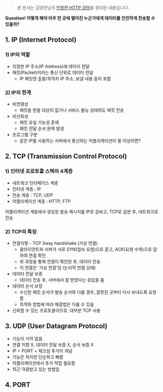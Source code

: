 
> 본 문서는 김영한님의 [인프런 HTTP 강의](https://www.inflearn.com/course/http-%EC%9B%B9-%EB%84%A4%ED%8A%B8%EC%9B%8C%ED%81%AC/)를 정리한 내용입니다.  
  
**Question! 어떻게 해야 아주 먼 곳에 떨어진 누군가에게 데이터를 안전하게 전송할 수 있을까?**  

## 1. IP (Internet Protocol)

### 1) IP의 역할
- 지정한 IP 주소(IP Address)에 데이터 전달
- 패킷(Packet)이라는 통신 단위로 데이터 전달
    - IP 패킷엔 출발/목적지 IP 주소, 보낼 내용 등이 포함

### 2) IP의 한계
- 비연결성
    - 패킷을 받을 대상이 없거나 서비스 불능 상태여도 패킷 전송
- 비신뢰성
    - 패킷 유실 가능성 존재
    - 패킷 전달 순서 문제 발생
- 프로그램 구분
    - 같은 IP를 사용하는 서버에서 통신하는 어플리케이션이 둘 이상이면?

## 2. TCP (Transmission Control Protocol)

### 1) 인터넷 프로토콜 스택의 4계층
- 네트워크 인터페이스 계층
- 인터넷 계층 : IP
- 전송 계층 : TCP, UDP
- 어플리케이션 계층 : HTTP, FTP

어플리케이션 계층에서 생성된 발송 메시지를 IP로 감싸고, TCP로 감싼 후, 네트워크로 전송

### 2) TCP의 특징
- 연결지향 - TCP 3way handshake (가상 연결)
    - 클라이언트와 서버가 서로 SYN(접속 요청)으로 묻고, ACK(요청 수락)으로 답하여 연결 확인
    - 위 과정을 통해 연결이 확인된 후, 데이터 전송
    - 이 연결은 '가상 연결'임 (논리적 연결 상태)
- 데이터 전달 보증
    - 데이터 전송 후, 서버에서 잘 받았다는 응답을 줌
- 데이터 순서 보장
    - 수신한 패킷 순서가 발송 순서와 다를 경우, 잘못된 곳부터 다시 보내도록 요청함
    - 최적화 방법에 따라 해결법은 다를 수 있음
- 신뢰할 수 있는 프로토콜이므로, 대부분 TCP 사용

## 3. UDP (User Datagram Protocol)
- 기능이 거의 없음
- 연결 지향 X, 데이터 전달 보증 X, 순서 보증 X
- IP + PORT + 체크섬 추가의 개념
- 기능은 적지만 단순하고 빠름
- 어플리케이션에서 추가 작업 필요함
- 최근 각광받고 있는 방법임

## 4. PORT